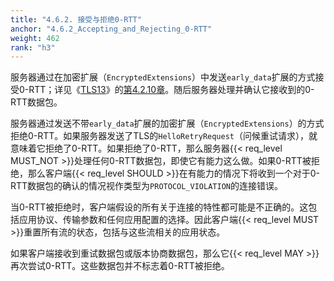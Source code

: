 ```yaml
---
title: "4.6.2. 接受与拒绝0-RTT"
anchor: "4.6.2_Accepting_and_Rejecting_0-RTT"
weight: 462
rank: "h3"
---
```


服务器通过在加密扩展（`EncryptedExtensions`）中发送`early_data`扩展的方式接受0-RTT；详见《[TLS13]()》的[第4.2.10章]()。随后服务器处理并确认它接收到的0-RTT数据包。

服务器通过发送不带`early_data`扩展的加密扩展（`EncryptedExtensions`）的方式拒绝0-RTT。如果服务器发送了TLS的`HelloRetryRequest`（问候重试请求），就意味着它拒绝了0-RTT。如果拒绝了0-RTT，那么服务器{{< req_level MUST_NOT >}}处理任何0-RTT数据包，即使它有能力这么做。如果0-RTT被拒绝，那么客户端{{< req_level SHOULD >}}在有能力的情况下将收到一个对于0-RTT数据包的确认的情况视作类型为`PROTOCOL_VIOLATION`的连接错误。

当0-RTT被拒绝时，客户端假设的所有关于连接的特性都可能是不正确的。这包括应用协议、传输参数和任何应用配置的选择。因此客户端{{< req_level MUST >}}重置所有流的状态，包括与这些流相关的应用状态。

如果客户端接收到重试数据包或版本协商数据包，那么它{{< req_level MAY >}}再次尝试0-RTT。这些数据包并不标志着0-RTT被拒绝。
